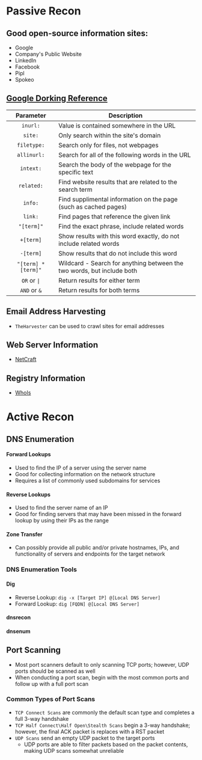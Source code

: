 # Passive Recon

## Good open-source information sites:
* Google
* Company's Public Website
* LinkedIn
* Facebook
* Pipl
* Spokeo

## [Google Dorking Reference](https://www.alienvault.com/blog-content/GoogleHackingCheatSheet.pdf)

| Parameter           | Description                                                            |
| :-----------------: | ---------------------------------------------------------------------- |
| `inurl:`            | Value is contained somewhere in the URL                                |
| `site:`             | Only search within the site's domain                                   |
| `filetype:`         | Search only for files, not webpages                                    |
| `allinurl:`         | Search for all of the following words in the URL                       |
| `intext:`           | Search the body of the webpage for the specific text                   |
| `related:`          | Find website results that are related to the search term               |
| `info:`             | Find supplimental information on the page (such as cached pages)       |
| `link:`             | Find pages that reference the given link                               |
| `"[term]"`          | Find the exact phrase, include related words                           |
| `+[term]`           | Show results with this word exactly, do not include related words      |
| `-[term]`           | Show results that do not include this word                             |
| `"[term] * [term]"` | Wildcard - Search for anything between the two words, but include both |
| `OR` or `\|`        | Return results for either term                                         |
| `AND` or `&`        | Return results for both terms                                          |

## Email Address Harvesting
* `TheHarvester` can be used to crawl sites for email addresses

## Web Server Information
* [NetCraft](http://searchdns.netcraft.com/)

## Registry Information
* [WhoIs](https://whois.icann.org/en)


# Active Recon

## DNS Enumeration

#### Forward Lookups
* Used to find the IP of a server using the server name
* Good for collecting information on the network structure
* Requires a list of commonly used subdomains for services

#### Reverse Lookups
* Used to find the server name of an IP
* Good for finding servers that may have been missed in the forward lookup by using their IPs as the range

#### Zone Transfer
* Can possibly provide all public and/or private hostnames, IPs, and functionality of servers and endpoints for the target network

### DNS Enumeration Tools

#### Dig
* Reverse Lookup: `dig -x [Target IP] @[Local DNS Server]`
* Forward Lookup: `dig [FQDN] @[Local DNS Server]`

#### dnsrecon

#### dnsenum

## Port Scanning
* Most port scanners default to only scanning TCP ports; however, UDP ports should be scanned as well
* When conducting a port scan, begin with the most common ports and follow up with a full port scan

### Common Types of Port Scans
* `TCP Connect Scans` are commonly the default scan type and completes a full 3-way handshake
* `TCP Half Connect\Half Open\Stealth Scans` begin a 3-way handshake; however, the final ACK packet is replaces with a RST packet
* `UDP Scans` send an empty UDP packet to the target ports
  * UDP ports are able to filter packets based on the packet contents, making UDP scans somewhat unreliable
